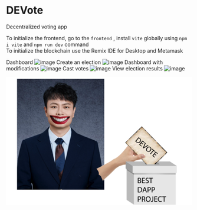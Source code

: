 # DEVote
Decentralized voting app

To initialize the frontend, go to the `frontend` , install `vite` globally using `npm i vite` and `npm run dev` command </br>
To initialize the blockchain use the Remix IDE for Desktop and Metamask

Dashboard
![image](https://github.com/Miniapple8888/DEVote/assets/17058563/5ba1c26e-338c-4bc6-8434-fc76af8eb982)
Create an election
![image](https://github.com/Miniapple8888/DEVote/assets/17058563/381c4d58-0c31-4e88-a073-0f56bf9b5283)
Dashboard with modifications
![image](https://github.com/Miniapple8888/DEVote/assets/17058563/b1f0ceaf-e965-4062-8788-6762406c99b2)
Cast votes
![image](https://github.com/Miniapple8888/DEVote/assets/17058563/35c3d306-c9a8-4eb6-944c-9c689d5f3760)
View election results
![image](https://github.com/Miniapple8888/DEVote/assets/17058563/d09be81b-4fd5-42dc-8689-300be2480996)


 ![our beloved prof](frontend/src/pages/Dashboard/masterpiece.png)
